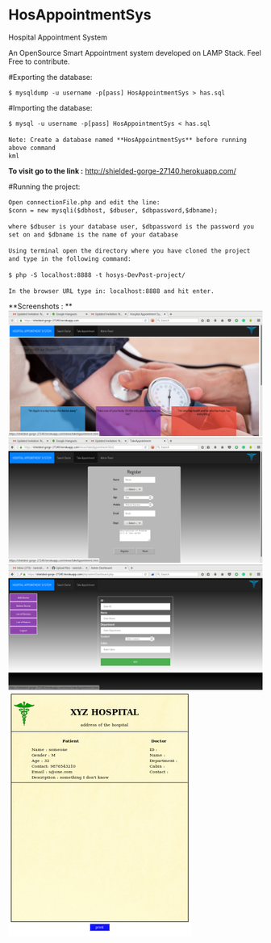 # HosAppointmentSys
Hospital Appointment System

An OpenSource Smart Appointment system developed on LAMP Stack. Feel Free to contribute.

#Exporting the database:

    $ mysqldump -u username -p[pass] HosAppointmentSys > has.sql

#Importing the database:

    $ mysql -u username -p[pass] HosAppointmentSys < has.sql     
    
    Note: Create a database named **HosAppointmentSys** before running above command
    kml
**To visit go to the link :** http://shielded-gorge-27140.herokuapp.com/    

#Running the project:

	Open connectionFile.php and edit the line:
	$conn = new mysqli($dbhost, $dbuser, $dbpassword,$dbname);

	where $dbuser is your database user, $dbpassword is the password you set on and $dbname is the name of your database

	Using terminal open the directory where you have cloned the project and type in the following command:

	$ php -S localhost:8888 -t hosys-DevPost-project/

	In the browser URL type in: localhost:8888 and hit enter.

**Screenshots : **
![HomePage](./images/hs1.png?raw=true "Homepage")
![AppointmentForm](./images/hs2.png?raw=true "form")
![AdminDashboard](./images/hs3.png?raw=true "Admin")
![Appointmentslip](./images/hs4.png?raw=true "slip")
